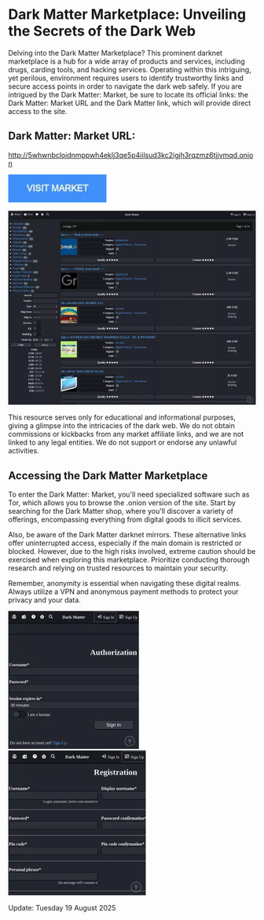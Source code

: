 # Dark Matter Marketplace: Unveiling the Secrets of the Dark Web

Delving into the Dark Matter Marketplace? This prominent darknet marketplace is a hub for a wide array of products and services, including drugs, carding tools, and hacking services. Operating within this intriguing, yet perilous, environment requires users to identify trustworthy links and secure access points in order to navigate the dark web safely. If you are intrigued by the Dark Matter: Market, be sure to locate its official links: the Dark Matter: Market URL and the Dark Matter link, which will provide direct access to the site.

## Dark Matter: Market URL:

http://5whwnbcloidnmppwh4eklj3qe5p4iilsud3kc2igjh3rqzmz6tjjvmqd.onion

[<img src="/files/fit.webp" width="200">](http://5whwnbcloidnmppwh4eklj3qe5p4iilsud3kc2igjh3rqzmz6tjjvmqd.onion)

<a href="http://5whwnbcloidnmppwh4eklj3qe5p4iilsud3kc2igjh3rqzmz6tjjvmqd.onion"><img src="/files/terminal.webp" alt="image" style="max-width: 100%;"><a>

This resource serves only for educational and informational purposes, giving a glimpse into the intricacies of the dark web. We do not obtain commissions or kickbacks from any market affiliate links, and we are not linked to any legal entities. We do not support or endorse any unlawful activities.

## Accessing the Dark Matter Marketplace

To enter the Dark Matter: Market, you'll need specialized software such as Tor, which allows you to browse the .onion version of the site. Start by searching for the Dark Matter shop, where you'll discover a variety of offerings, encompassing everything from digital goods to illicit services.

Also, be aware of the Dark Matter darknet mirrors. These alternative links offer uninterrupted access, especially if the main domain is restricted or blocked. However, due to the high risks involved, extreme caution should be exercised when exploring this marketplace. Prioritize conducting thorough research and relying on trusted resources to maintain your security.

Remember, anonymity is essential when navigating these digital realms. Always utilize a VPN and anonymous payment methods to protect your privacy and your data.

<a href="http://5whwnbcloidnmppwh4eklj3qe5p4iilsud3kc2igjh3rqzmz6tjjvmqd.onion"><img src="/files/blank.webp" alt="image" style="max-width: 100%;"><a>  <a href="http://5whwnbcloidnmppwh4eklj3qe5p4iilsud3kc2igjh3rqzmz6tjjvmqd.onion"><img src="/files/entity.webp" alt="image" style="max-width: 100%;"><a>



















Update:  Tuesday 19 August 2025
